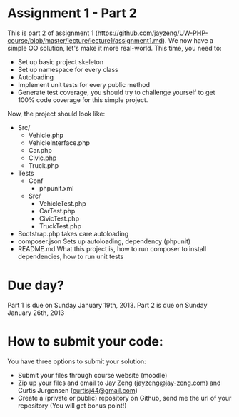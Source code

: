 Assignment 1 - Part 2
============
This is part 2 of assignment 1 (https://github.com/jayzeng/UW-PHP-course/blob/master/lecture/lecture1/assignment1.md). We now have a simple OO solution, let's make it more real-world. This time, you need to:

- Set up basic project skeleton
- Set up namespace for every class
- Autoloading
- Implement unit tests for every public method
- Generate test coverage, you should try to challenge yourself to get 100% code coverage for this
simple project.

Now, the project should look like:
- Src/
    - Vehicle.php
    - VehicleInterface.php
    - Car.php
    - Civic.php
    - Truck.php
- Tests
    - Conf
        - phpunit.xml
    - Src/
        - VehicleTest.php
        - CarTest.php
        - CivicTest.php
        - TruckTest.php
- Bootstrap.php   takes care autoloading
- composer.json   Sets up autoloading, dependency (phpunit)
- README.md       What this project is, how to run composer to install dependencies, how to run unit tests

Due day?
============
Part 1 is due on Sunday January 19th, 2013.
Part 2 is due on Sunday January 26th, 2013

How to submit your code:
============
You have three options to submit your solution:
- Submit your files through course website (moodle)
- Zip up your files and email to Jay Zeng (jayzeng@jay-zeng.com) and Curtis Jurgensen (curtisj44@gmail.com)
- Create a (private or public) repository on Github, send me the url of your repository (You will get bonus point!)
